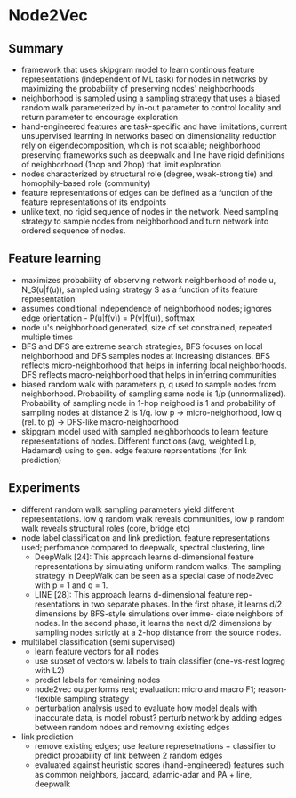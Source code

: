 # Node2Vec

## Summary
- framework that uses skipgram model to learn continous feature representations (independent of ML task) for nodes in networks by maximizing the probability of preserving nodes' neighborhoods
- neighborhood is sampled using a sampling strategy that uses a biased random walk parameterized by in-out parameter to control locality and return parameter to encourage exploration
- hand-engineered features are task-specific and have limitations, current unsupervised learning in networks based on dimensionality reduction rely on eigendecomposition, which is not scalable; neighborhood preserving frameworks such as deepwalk and line have rigid definitions of neighborhood (1hop and 2hop) that limit exploration
- nodes characterized by structural role (degree, weak-strong tie) and homophily-based role (community)
- feature representations of edges can be defined as a function of the feature representations of its endpoints
- unlike text, no rigid sequence of nodes in the network. Need sampling strategy to sample nodes from neighborhood and turn network into ordered sequence of nodes. 

## Feature learning
- maximizes probability of observing network neighborhood of node u, N_S(u|f(u)), sampled using strategy S as a function of its feature representation
- assumes conditional independence of neighborhood nodes; ignores edge orientation - P(u|f(v)) = P(v|f(u)), softmax
- node u's neighborhood generated, size of set constrained, repeated multiple times
- BFS and DFS are extreme search strategies, BFS focuses on local neighborhood and DFS samples nodes at increasing distances. BFS reflects micro-neighborhood that helps in inferring local neighborhoods. DFS reflects macro-neighborhood that helps in inferring communities 
- biased random walk with parameters p, q used to sample nodes from neighborhood. Probability of sampling same node is 1/p (unnormalized). Probability of sampling node in 1-hop neighood is 1 and probability of sampling nodes at distance 2 is 1/q. low p -> micro-neighorhood, low q (rel. to p) -> DFS-like macro-neighborhood
- skipgram model used with sampled neighborhoods to learn feature representations of nodes. Different functions (avg, weighted Lp, Hadamard) using to gen. edge feature reprsentations (for link prediction)

## Experiments
- different random walk sampling parameters yield different representations. low q random walk reveals communities, low p random walk reveals structural roles (core, bridge etc)
- node label classification and link prediction. feature representations used; perfomance compared to deepwalk, spectral clustering, line
	- DeepWalk [24]: This approach learns d-dimensional feature representations by simulating uniform random walks. The sampling strategy in DeepWalk can be seen as a special case of node2vec with p = 1 and q = 1.
	- LINE [28]: This approach learns d-dimensional feature rep- resentations in two separate phases. In the first phase, it learns d/2 dimensions by BFS-style simulations over imme- diate neighbors of nodes. In the second phase, it learns the next d/2 dimensions by sampling nodes strictly at a 2-hop distance from the source nodes.
- multilabel classification (semi supervised)
	- learn feature vectors for all nodes
	- use subset of vectors w. labels to train classifier (one-vs-rest logreg with L2)
	- predict labels for remaining nodes
	- node2vec outperforms rest; evaluation: micro and macro F1; reason-flexible sampling strategy
	- perturbation analysis used to evaluate how model deals with inaccurate data, is model robust? perturb network by adding edges between random ndoes and removing existing edges
- link prediction
	- remove existing edges; use feature represetnations + classifier to predict probability of link between 2 random edges
	- evaluated against heuristic scores (hand-engineered) features such as common neighbors, jaccard, adamic-adar and PA + line, deepwalk


